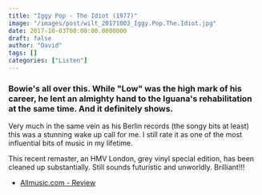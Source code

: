 ```yaml
---
title: "Iggy Pop - The Idiot (1977)"
image: "/images/post/wilt_20171003_Iggy.Pop.The.Idiot.jpg"
date: 2017-10-03T00:00:00.0000000
draft: false
author: "David"
tags: []
categories: ["Listen"]
---
```

### Bowie's all over this. While "Low" was the high mark of his career, he lent an almighty hand to the Iguana's rehabilitation at the same time. And it definitely shows.

 Very much in the same vein as his Berlin records (the songy bits at least) this was a stunning wake up call for me. I still rate it as one of the most influential bits of music in my lifetime.

 This recent remaster, an HMV London, grey vinyl special edition, has been cleaned up substantially. Still sounds futuristic and unworldly. Brilliant!!!

-  [Allmusic.com - Review](http://www.allmusic.com/album/the-idiot-mw0000204192)